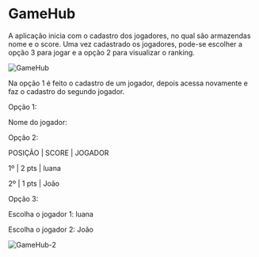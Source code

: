 # GameHub

A aplicação inicia com o cadastro dos jogadores, no qual são armazendas nome e o score. Uma vez cadastrado os jogadores, pode-se escolher a opção 3 para jogar e a opção 2 para visualizar o ranking.

![GameHub](https://user-images.githubusercontent.com/7728584/215572233-51641192-633b-48f4-829b-e5ba2db1893d.png)

Na opção 1 é feito o cadastro de um jogador, depois acessa novamente e faz o cadastro do segundo jogador.

Opção 1:

Nome do jogador: 

Opção 2:

POSIÇÃO | SCORE | JOGADOR

1º | 2 pts | luana

2º | 1 pts | João

Opção 3:

Escolha o jogador 1: luana

Escolha o jogador 2: João

![GameHub-2](https://user-images.githubusercontent.com/7728584/215572257-a06a0403-6e74-4c40-8386-494caed5f3b3.png)
